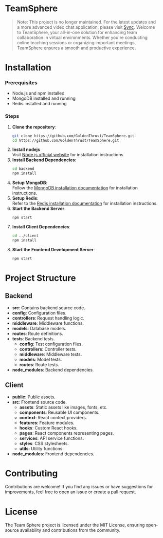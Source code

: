 # TeamSphere
> Note: This project is no longer maintained. For the latest updates and a more advanced video chat application, please visit [Sync](https://github.com/GoldenThrust/Sync).
Welcome to TeamSphere, your all-in-one solution for enhancing team collaboration in virtual environments. Whether you're conducting online teaching sessions or organizing important meetings, TeamSphere ensures a smooth and productive experience.

# Installation

### Prerequisites
- Node.js and npm installed
- MongoDB installed and running
- Redis installed and running

### Steps
1. **Clone the repository**:
   ```bash
   git clone https://github.com/GoldenThrust/TeamSphere.git
   cd https://github.com/GoldenThrust/TeamSphere.git
   ```
2. **Install nodejs** \
    Visit [Node.js official website](https://nodejs.org/en/download/package-manager/) for installation instructions.
3. **Install Backend Dependencies**:
    ```bash
    cd backend
    npm install
    ```
4. **Setup MongoDB**: \
    Follow the [MongoDB installation documentation](https://www.mongodb.com/docs/manual/tutorial/install-mongodb-on-ubuntu/#std-label-install-mdb-community-ubuntu) for installation instructions.
5. **Setup Redis**: \
    Refer to the [Redis installation documentation](https://redis.io/docs/connect/clients/nodejs/) for installation instructions.
6. **Start the Backend Server**:
    ```bash
    npm start
    ```
7. **Install Client Dependencies**:
    ```bash
    cd ../client
    npm install
    ```
8. **Start the Frontend Development Server**:
    ```bash
    npm start
    ```

# Project Structure
## Backend
- **src**: Contains backend source code.
- **config**: Configuration files.
- **controllers**: Request handling logic.
- **middleware**: Middleware functions.
- **models**: Database models.
- **routes**: Route definitions.
- **tests**: Backend tests.
    - **config**: Test configuration files.
    - **controllers**: Controller tests.
    - **middleware**: Middleware tests.
    - **models**: Model tests.
    - **routes**: Route tests.
- **node_modules**: Backend dependencies.

## Client
- **public**: Public assets.
- **src**: Frontend source code.
    - **assets**: Static assets like images, fonts, etc.
    - **components**: Reusable UI components.
    - **context**: React context providers.
    - **features**: Feature modules.
    - **hooks**: Custom React hooks.
    - **pages**: React components representing pages.
    - **services**: API service functions.
    - **styles**: CSS stylesheets.
    - **utils**: Utility functions.
- **node_modules**: Frontend dependencies.

# Contributing
Contributions are welcome! If you find any issues or have suggestions for improvements, feel free to open an issue or create a pull request.

# License
The Team Sphere project is licensed under the MIT License, ensuring open-source availability and contributions from the community.
